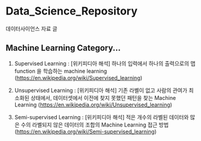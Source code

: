 # Data_Science_Repository
데이터사이언스 자료 글

## Machine Learning Category...
  1. Supervised Learning
     : [위키피디아 해석] 하나의 입력에서 하나의 출력으로의 맵 function 을 학습하는 machine learning
        (https://en.wikipedia.org/wiki/Supervised_learning)
       
  2. Unsupervised Learning
     : [위키피디아 해석] 기존 라벨이 없고 사람의 관여가 최소화된 상태에서, 데이터셋에서 이전에 찾지 못했던 패턴을 찾는 Machine Learning
        (https://en.wikipedia.org/wiki/Unsupervised_learning)
     
  3. Semi-supervised Learning
     : [위키피디아 해석] 적은 개수의 라벨된 데이터와 많은 수의 라벨되지 않은 데이터의 조합의 Machine Learning 접근 방법
        (https://en.wikipedia.org/wiki/Semi-supervised_learning)

